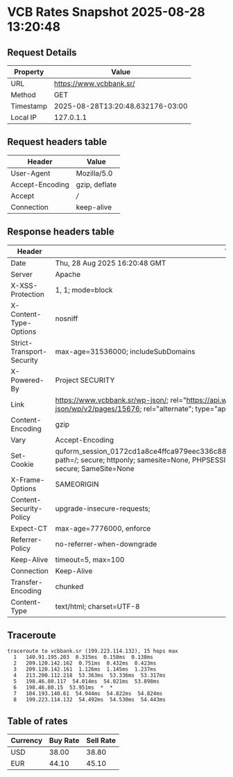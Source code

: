 # VCB Rates Snapshot 2025-08-28 13:20:48
## Request Details

| Property | Value |
|----------|-------|
| URL | https://www.vcbbank.sr/ |
| Method | GET |
| Timestamp | 2025-08-28T13:20:48.632176-03:00 |
| Local IP | 127.0.1.1 |
    
## Request headers table

| Header | Value |
|--------|-------|
| User-Agent | Mozilla/5.0 |
| Accept-Encoding | gzip, deflate |
| Accept | */* |
| Connection | keep-alive |

    
## Response headers table
| Header | Value |
|--------|-------|
| Date | Thu, 28 Aug 2025 16:20:48 GMT |
| Server | Apache |
| X-XSS-Protection | 1, 1; mode=block |
| X-Content-Type-Options | nosniff |
| Strict-Transport-Security | max-age=31536000; includeSubDomains |
| X-Powered-By | Project SECURITY |
| Link | <https://www.vcbbank.sr/wp-json/>; rel="https://api.w.org/", <https://www.vcbbank.sr/wp-json/wp/v2/pages/15676>; rel="alternate"; type="application/json", <https://www.vcbbank.sr/>; rel=shortlink |
| Content-Encoding | gzip |
| Vary | Accept-Encoding |
| Set-Cookie | quform_session_0172cd1a8ce4ffca979eec336c8836d5=tT65e8vAh5Y0hiOqxwml3vPVgHziMV1Jtzjx7x11; path=/; secure; httponly; samesite=None, PHPSESSID=37063aa0174e8e1d267b3f76286be930; path=/; secure; SameSite=None |
| X-Frame-Options | SAMEORIGIN |
| Content-Security-Policy | upgrade-insecure-requests; |
| Expect-CT | max-age=7776000, enforce |
| Referrer-Policy | no-referrer-when-downgrade |
| Keep-Alive | timeout=5, max=100 |
| Connection | Keep-Alive |
| Transfer-Encoding | chunked |
| Content-Type | text/html; charset=UTF-8 |

## Traceroute 

```
traceroute to vcbbank.sr (199.223.114.132), 15 hops max
  1   140.91.195.203  0.315ms  0.158ms  0.138ms 
  2   209.120.142.162  0.751ms  0.432ms  0.423ms 
  3   209.120.142.161  1.126ms  1.145ms  1.237ms 
  4   213.200.112.218  53.363ms  53.336ms  53.317ms 
  5   198.46.80.117  54.014ms  54.021ms  53.898ms 
  6   198.46.80.15  53.951ms  *  * 
  7   104.193.140.61  54.944ms  54.822ms  54.824ms 
  8   199.223.114.132  54.492ms  54.530ms  54.443ms 

```


## Table of rates

| Currency | Buy Rate | Sell Rate |
|----------|----------|-----------|
| USD | 38.00 | 38.80 |
| EUR | 44.10 | 45.10 |
